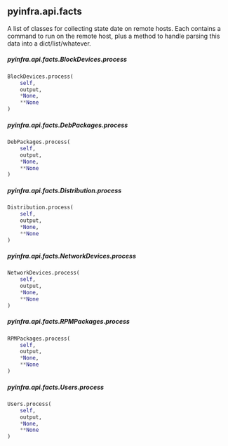 ## pyinfra.api.facts

A list of classes for collecting state date on remote hosts. Each contains a
command to run on the remote host, plus a method to handle parsing this data
into a dict/list/whatever.

##### pyinfra.api.facts.BlockDevices.process

```py
BlockDevices.process(
    self,
    output,
    *None,
    **None
)
```


##### pyinfra.api.facts.DebPackages.process

```py
DebPackages.process(
    self,
    output,
    *None,
    **None
)
```


##### pyinfra.api.facts.Distribution.process

```py
Distribution.process(
    self,
    output,
    *None,
    **None
)
```


##### pyinfra.api.facts.NetworkDevices.process

```py
NetworkDevices.process(
    self,
    output,
    *None,
    **None
)
```


##### pyinfra.api.facts.RPMPackages.process

```py
RPMPackages.process(
    self,
    output,
    *None,
    **None
)
```


##### pyinfra.api.facts.Users.process

```py
Users.process(
    self,
    output,
    *None,
    **None
)
```
